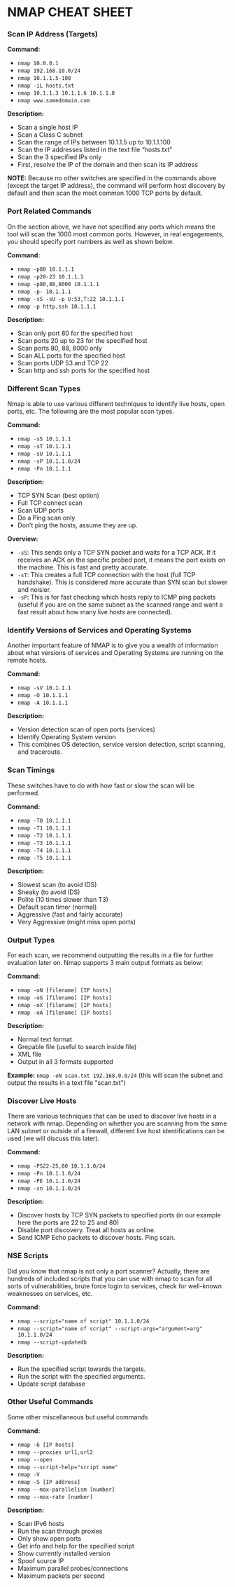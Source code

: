 # NMAP CHEAT SHEET

### Scan IP Address (Targets)

**Command:**
- `nmap 10.0.0.1`
- `nmap 192.168.10.0/24`
- `nmap 10.1.1.5-100`
- `nmap -iL hosts.txt`
- `nmap 10.1.1.3 10.1.1.6 10.1.1.8`
- `nmap www.somedomain.com`

**Description:**
- Scan a single host IP
- Scan a Class C subnet
- Scan the range of IPs between 10.1.1.5 up to 10.1.1.100
- Scan the IP addresses listed in the text file “hosts.txt”
- Scan the 3 specified IPs only
- First, resolve the IP of the domain and then scan its IP address

**NOTE:**
Because no other switches are specified in the commands above (except the target IP address), the command will perform host discovery by default and then scan the most common 1000 TCP ports by default.

### Port Related Commands

On the section above, we have not specified any ports which means the tool will scan the 1000 most common ports. However, in real engagements, you should specify port numbers as well as shown below.

**Command:**
- `nmap -p80 10.1.1.1`
- `nmap -p20-23 10.1.1.1`
- `nmap -p80,88,8000 10.1.1.1`
- `nmap -p- 10.1.1.1`
- `nmap -sS -sU -p U:53,T:22 10.1.1.1`
- `nmap -p http,ssh 10.1.1.1`

**Description:**
- Scan only port 80 for the specified host
- Scan ports 20 up to 23 for the specified host
- Scan ports 80, 88, 8000 only
- Scan ALL ports for the specified host
- Scan ports UDP 53 and TCP 22
- Scan http and ssh ports for the specified host

### Different Scan Types

Nmap is able to use various different techniques to identify live hosts, open ports, etc. The following are the most popular scan types.

**Command:**
- `nmap -sS 10.1.1.1`
- `nmap -sT 10.1.1.1`
- `nmap -sU 10.1.1.1`
- `nmap -sP 10.1.1.0/24`
- `nmap -Pn 10.1.1.1`

**Description:**
- TCP SYN Scan (best option)
- Full TCP connect scan
- Scan UDP ports
- Do a Ping scan only
- Don’t ping the hosts, assume they are up.

**Overview:**
- `-sS`: This sends only a TCP SYN packet and waits for a TCP ACK. If it receives an ACK on the specific probed port, it means the port exists on the machine. This is fast and pretty accurate.
- `-sT`: This creates a full TCP connection with the host (full TCP handshake). This is considered more accurate than SYN scan but slower and noisier.
- `-sP`: This is for fast checking which hosts reply to ICMP ping packets (useful if you are on the same subnet as the scanned range and want a fast result about how many live hosts are connected).

### Identify Versions of Services and Operating Systems

Another important feature of NMAP is to give you a wealth of information about what versions of services and Operating Systems are running on the remote hosts.

**Command:**
- `nmap -sV 10.1.1.1`
- `nmap -O 10.1.1.1`
- `nmap -A 10.1.1.1`

**Description:**
- Version detection scan of open ports (services)
- Identify Operating System version
- This combines OS detection, service version detection, script scanning, and traceroute.

### Scan Timings

These switches have to do with how fast or slow the scan will be performed.

**Command:**
- `nmap -T0 10.1.1.1`
- `nmap -T1 10.1.1.1`
- `nmap -T2 10.1.1.1`
- `nmap -T3 10.1.1.1`
- `nmap -T4 10.1.1.1`
- `nmap -T5 10.1.1.1`

**Description:**
- Slowest scan (to avoid IDS)
- Sneaky (to avoid IDS)
- Polite (10 times slower than T3)
- Default scan timer (normal)
- Aggressive (fast and fairly accurate)
- Very Aggressive (might miss open ports)

### Output Types

For each scan, we recommend outputting the results in a file for further evaluation later on. Nmap supports 3 main output formats as below:

**Command:**
- `nmap -oN [filename] [IP hosts]`
- `nmap -oG [filename] [IP hosts]`
- `nmap -oX [filename] [IP hosts]`
- `nmap -oA [filename] [IP hosts]`

**Description:**
- Normal text format
- Grepable file (useful to search inside file)
- XML file
- Output in all 3 formats supported

**Example:**
`nmap -oN scan.txt 192.168.0.0/24` (this will scan the subnet and output the results in a text file "scan.txt")

### Discover Live Hosts

There are various techniques that can be used to discover live hosts in a network with nmap. Depending on whether you are scanning from the same LAN subnet or outside of a firewall, different live host identifications can be used (we will discuss this later).

**Command:**
- `nmap -PS22-25,80 10.1.1.0/24`
- `nmap -Pn 10.1.1.0/24`
- `nmap -PE 10.1.1.0/24`
- `nmap -sn 10.1.1.0/24`

**Description:**
- Discover hosts by TCP SYN packets to specified ports (in our example here the ports are 22 to 25 and 80)
- Disable port discovery. Treat all hosts as online.
- Send ICMP Echo packets to discover hosts. Ping scan.

### NSE Scripts

Did you know that nmap is not only a port scanner? Actually, there are hundreds of included scripts that you can use with nmap to scan for all sorts of vulnerabilities, brute force login to services, check for well-known weaknesses on services, etc.

**Command:**
- `nmap --script="name of script" 10.1.1.0/24`
- `nmap --script="name of script" --script-args="argument=arg" 10.1.1.0/24`
- `nmap --script-updatedb`

**Description:**
- Run the specified script towards the targets.
- Run the script with the specified arguments.
- Update script database

### Other Useful Commands

Some other miscellaneous but useful commands

**Command:**
- `nmap -6 [IP hosts]`
- `nmap --proxies url1,url2`
- `nmap --open`
- `nmap --script-help="script name"`
- `nmap -V`
- `nmap -S [IP address]`
- `nmap --max-parallelism [number]`
- `nmap --max-rate [number]`

**Description:**
- Scan IPv6 hosts
- Run the scan through proxies
- Only show open ports
- Get info and help for the specified script
- Show currently installed version
- Spoof source IP
- Maximum parallel probes/connections
- Maximum packets per second
